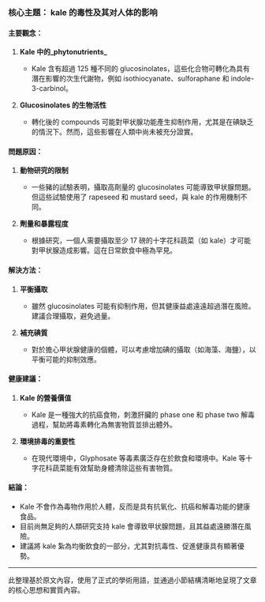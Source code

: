 ### 核心主題： kale 的毒性及其对人体的影响  

#### 主要觀念：
1. **Kale 中的_phytonutrients_**  
   - Kale 含有超過 125 種不同的 glucosinolates，這些化合物可轉化為具有潛在影響的次生代謝物，例如 isothiocyanate、sulforaphane 和 indole-3-carbinol。

2. **Glucosinolates 的生物活性**  
   - 轉化後的 compounds 可能對甲状腺功能產生抑制作用，尤其是在碘缺乏的情況下。然而，這些影響在人類中尚未被充分證實。

#### 問題原因：
1. **動物研究的限制**  
   - 一些豬的試驗表明，攝取高劑量的 glucosinolates 可能導致甲状腺問題。但這些試驗使用了 rapeseed 和 mustard seed，與 kale 的作用機制不同。

2. **劑量和暴露程度**  
   - 根據研究，一個人需要攝取至少 17 磅的十字花科蔬菜（如 kale）才可能對甲状腺造成影響。這在日常飲食中極為罕見。

#### 解決方法：
1. **平衡攝取**  
   - 雖然 glucosinolates 可能有抑制作用，但其健康益處遠遠超過潛在風險。建議合理攝取，避免過量。

2. **補充碘質**  
   - 對於擔心甲状腺健康的個體，可以考慮增加碘的攝取（如海藻、海鹽），以平衡可能的抑制效應。

#### 健康建議：
1. **Kale 的營養價值**  
   - Kale 是一種強大的抗癌食物，刺激肝臟的 phase one 和 phase two 解毒過程，幫助將毒素轉化為無害物質並排出體外。

2. **環境排毒的重要性**  
   - 在現代環境中，Glyphosate 等毒素廣泛存在於飲食和環境中。Kale 等十字花科蔬菜能有效幫助身體清除這些有害物質。

#### 結論：
- Kale 不會作為毒物作用於人體，反而是具有抗氧化、抗癌和解毒功能的健康食品。
- 目前尚無足夠的人類研究支持 kale 會導致甲状腺問題，且其益處遠勝潛在風險。  
- 建議將 kale 紮為均衡飲食的一部分，尤其對抗毒性、促進健康具有顯著優勢。

---

此整理基於原文內容，使用了正式的學術用語，並通過小節結構清晰地呈現了文章的核心思想和實質內容。